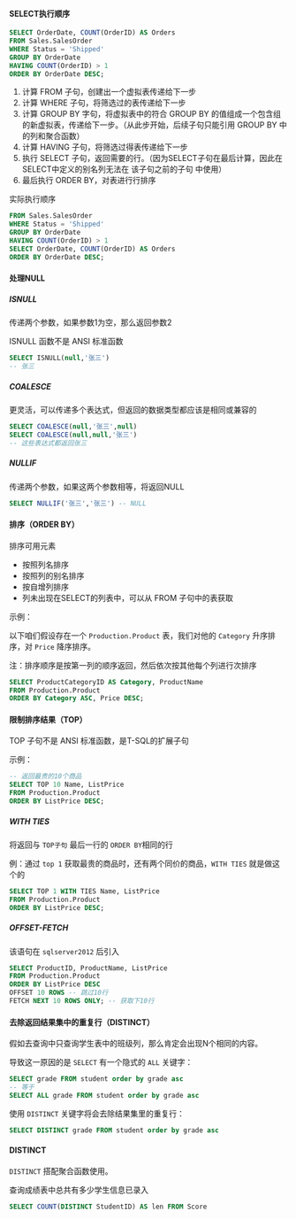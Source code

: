 #### SELECT执行顺序

```sql
SELECT OrderDate, COUNT(OrderID) AS Orders
FROM Sales.SalesOrder
WHERE Status = 'Shipped'
GROUP BY OrderDate
HAVING COUNT(OrderID) > 1
ORDER BY OrderDate DESC;
```

1. 计算 FROM 子句，创建出一个虚拟表传递给下一步
2. 计算 WHERE 子句，将筛选过的表传递给下一步
3. 计算 GROUP BY 字句，将虚拟表中的符合 GROUP BY 的值组成一个包含组的新虚拟表，传递给下一步。（从此步开始，后续子句只能引用 GROUP BY 中的列和聚合函数）
4. 计算 HAVING 子句，将筛选过得表传递给下一步
5. 执行 SELECT 子句，返回需要的行。（因为SELECT子句在最后计算，因此在SELECT中定义的别名列无法在 该子句之前的子句 中使用）
6. 最后执行 ORDER BY，对表进行行排序

实际执行顺序

```sql
FROM Sales.SalesOrder
WHERE Status = 'Shipped'
GROUP BY OrderDate 
HAVING COUNT(OrderID) > 1
SELECT OrderDate, COUNT(OrderID) AS Orders
ORDER BY OrderDate DESC;
```

#### 处理NULL

##### ISNULL

传递两个参数，如果参数1为空，那么返回参数2

ISNULL 函数不是 ANSI 标准函数

```sql
SELECT ISNULL(null,'张三') 
-- 张三
```

##### COALESCE

更灵活，可以传递多个表达式，但返回的数据类型都应该是相同或兼容的

```sql
SELECT COALESCE(null,'张三',null)
SELECT COALESCE(null,null,'张三')
-- 这些表达式都返回张三
```

##### NULLIF

传递两个参数，如果这两个参数相等，将返回NULL

```sql
SELECT NULLIF('张三','张三') -- NULL
```

#### 排序（ORDER BY）

排序可用元素

* 按照列名排序
* 按照列的别名排序
* 按自增列排序
* 列未出现在SELECT的列表中，可以从 FROM 子句中的表获取

示例：

以下咱们假设存在一个 `Production.Product` 表，我们对他的 `Category` 升序排序，对 `Price` 降序排序。

注：排序顺序是按第一列的顺序返回，然后依次按其他每个列进行次排序

```sql
SELECT ProductCategoryID AS Category, ProductName
FROM Production.Product
ORDER BY Category ASC, Price DESC;
```

#### 限制排序结果（TOP）

TOP 子句不是 ANSI 标准函数，是T-SQL的扩展子句

示例：

```sql
-- 返回最贵的10个商品
SELECT TOP 10 Name, ListPrice
FROM Production.Product
ORDER BY ListPrice DESC;
```

##### WITH TIES

将返回与 `TOP子句` 最后一行的 `ORDER BY`相同的行

例：通过 `top 1` 获取最贵的商品时，还有两个同价的商品，`WITH TIES` 就是做这个的

```sql
SELECT TOP 1 WITH TIES Name, ListPrice
FROM Production.Product
ORDER BY ListPrice DESC;
```

##### OFFSET-FETCH

该语句在 `sqlserver2012` 后引入

```sql
SELECT ProductID, ProductName, ListPrice
FROM Production.Product
ORDER BY ListPrice DESC 
OFFSET 10 ROWS -- 跳过10行
FETCH NEXT 10 ROWS ONLY; -- 获取下10行
```

#### 去除返回结果集中的重复行（DISTINCT）

假如去查询中只查询学生表中的班级列，那么肯定会出现N个相同的内容。

导致这一原因的是 `SELECT` 有一个隐式的 `ALL` 关键字：

```sql
SELECT grade FROM student order by grade asc
-- 等于
SELECT ALL grade FROM student order by grade asc
```

使用 `DISTINCT` 关键字将会去除结果集里的重复行：

```sql
SELECT DISTINCT grade FROM student order by grade asc
```

#### DISTINCT

`DISTINCT` 搭配聚合函数使用。

查询成绩表中总共有多少学生信息已录入

```sql
SELECT COUNT(DISTINCT StudentID) AS len FROM Score
```
